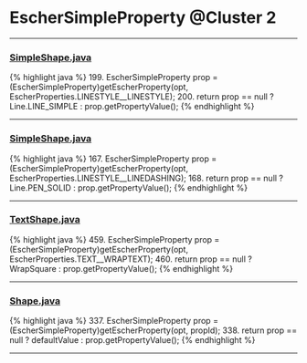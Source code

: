 # EscherSimpleProperty @Cluster 2

***

### [SimpleShape.java](https://searchcode.com/codesearch/view/97394265/)
{% highlight java %}
199. EscherSimpleProperty prop = (EscherSimpleProperty)getEscherProperty(opt, EscherProperties.LINESTYLE__LINESTYLE);
200. return prop == null ? Line.LINE_SIMPLE : prop.getPropertyValue();
{% endhighlight %}

***

### [SimpleShape.java](https://searchcode.com/codesearch/view/97394265/)
{% highlight java %}
167. EscherSimpleProperty prop = (EscherSimpleProperty)getEscherProperty(opt, EscherProperties.LINESTYLE__LINEDASHING);
168. return prop == null ? Line.PEN_SOLID : prop.getPropertyValue();
{% endhighlight %}

***

### [TextShape.java](https://searchcode.com/codesearch/view/97394395/)
{% highlight java %}
459. EscherSimpleProperty prop = (EscherSimpleProperty)getEscherProperty(opt, EscherProperties.TEXT__WRAPTEXT);
460. return prop == null ? WrapSquare : prop.getPropertyValue();
{% endhighlight %}

***

### [Shape.java](https://searchcode.com/codesearch/view/97394276/)
{% highlight java %}
337. EscherSimpleProperty prop = (EscherSimpleProperty)getEscherProperty(opt, propId);
338. return prop == null ? defaultValue : prop.getPropertyValue();
{% endhighlight %}

***

